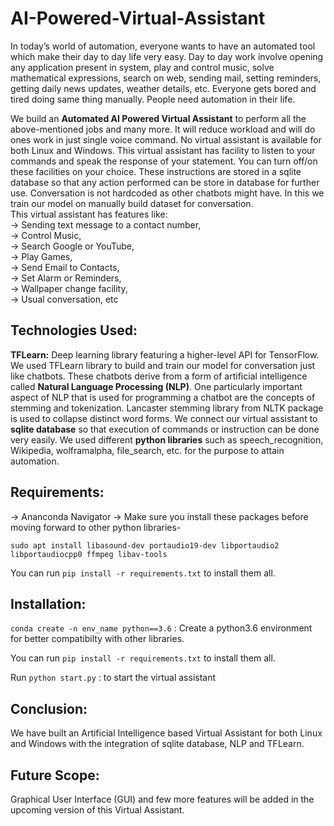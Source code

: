 # AI-Powered-Virtual-Assistant
In today’s world of automation, everyone wants to have an automated tool which make their day to day life very easy. Day to day work involve opening any application present in system, play and control music, solve mathematical expressions, search on web, sending mail, setting reminders, getting daily news updates, weather details, etc. Everyone gets bored and tired doing same thing manually. People need automation in their life.

We build an __Automated AI Powered Virtual Assistant__ to perform all the above-mentioned jobs and many more. It will reduce workload and will do ones work in just single voice command. No virtual assistant is available for both Linux and Windows. This virtual assistant has facility to listen to your commands and speak the response of your statement. You can turn off/on these facilities on your choice. These instructions are stored in a sqlite database so that any action performed can be store in database for further use. Conversation is not hardcoded as other chatbots might have. In this we train our model on manually build dataset for conversation.
<br>This virtual assistant has features like:<br>
->	Sending text message to a contact number,<br>
->	Control Music,<br>
->	Search Google or YouTube,<br>
->	Play Games,<br>
->	Send Email to Contacts,<br>
->	Set Alarm or Reminders,<br>
->	Wallpaper change facility, <br>
->	Usual conversation, etc<br>

## Technologies Used: 
__TFLearn:__ Deep learning library featuring a higher-level API for TensorFlow. We used TFLearn library to build and train our model for conversation just like chatbots. 
These chatbots derive from a form of artificial intelligence called __Natural Language Processing (NLP)__. One particularly important aspect of NLP that is used for programming a chatbot are the concepts of stemming and tokenization. Lancaster stemming library from NLTK package is used to collapse distinct word forms.
We connect our virtual assistant to __sqlite database__ so that execution of commands or instruction can be done very easily.
We used different __python libraries__ such as speech_recognition, Wikipedia, wolframalpha, file_search, etc. for the purpose to attain automation.

## Requirements:

-> Ananconda Navigator
-> Make sure you install these packages before moving forward to other python libraries-

`sudo apt install libasound-dev portaudio19-dev libportaudio2 libportaudiocpp0 ffmpeg libav-tools`

You can run `pip install -r requirements.txt` to install them all.

## Installation:

`conda create -n env_name python==3.6` : Create a python3.6 environment for better compatibilty with other libraries.

You can run `pip install -r requirements.txt` to install them all.

Run `python start.py` : to start the virtual assistant


## Conclusion: 
We have built an Artificial Intelligence based Virtual Assistant for both Linux and Windows with the integration of sqlite database, NLP and TFLearn.

## Future Scope: 
Graphical User Interface (GUI) and few more features will be added in the upcoming version of this Virtual Assistant.
